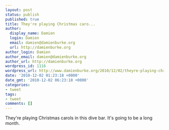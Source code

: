 ```yaml
---
layout: post
status: publish
published: true
title: They're playing Christmas caro...
author:
  display_name: Damien
  login: Damien
  email: damien@damienburke.org
  url: http://damienburke.org
author_login: Damien
author_email: damien@damienburke.org
author_url: http://damienburke.org
wordpress_id: 1116
wordpress_url: http://www.damienburke.org/2010/12/02/theyre-playing-christmas-caro-2/
date: '2010-12-02 01:23:18 +0000'
date_gmt: '2010-12-02 06:23:18 +0000'
categories:
- tweet
tags:
- tweet
comments: []
---
```

<p>They're playing Christmas carols in this dive bar. It's going to be a long month.</p>
